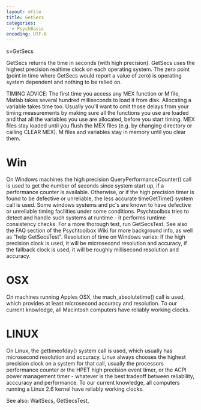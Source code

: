 ```yaml
---
layout: mfile
title: GetSecs
categories:
  - PsychBasic
encoding: UTF-8
---
```


s=GetSecs

GetSecs returns the time in seconds (with high precision). GetSecs uses
the highest precision realtime clock on each operating system. The zero
point (point in time where GetSecs would report a value of zero) is
operating system dependent and nothing to be relied on.


TIMING ADVICE: The first time you access any MEX function or M file,
Matlab takes several hundred milliseconds to load it from disk.
Allocating a variable takes time too. Usually you'll want to omit
those delays from your timing measurements by making sure all the
functions you use are loaded and that all the variables you use are
allocated, before you start timing. MEX files stay loaded until you
flush the MEX files (e.g. by changing directory or calling CLEAR
MEX). M files and variables stay in memory until you clear them.

# Win 

On Windows machines the high precision QueryPerformanceCounter() call
is used to get the number of seconds since system start up, if a
performance counter is available. Otherwise, or if the high precision timer
is found to be defective or unreliable, the less accurate timeGetTime()
system call is used. Some windows systems and pc's are known to have
defective or unreliable timing facilities under some conditions.
Psychtoolbox tries to detect and handle such systems at runtime - it
performs runtime consistency checks. For a more thorough test, run
GetSecsTest. See also the FAQ section of the Psychtoolbox Wiki for more
background info, as well as "help GetSecsTest". Resolution of time on
Windows varies: If the high precision clock is used, it will be
microsecond resolution and accuracy, if the fallback clock is used, it
will be roughly millisecond resolution and accuracy.

# OSX 

On machines running Apples OSX, the mach\_absolutetime() call is used,
which provides at least microsecond accuracy and resolution. To our
current knowledge, all Macintosh computers have reliably working clocks.

# LINUX 

On Linux, the gettimeofday() system call is used, which usually has
microsecond resolution and accuracy. Linux always chooses the highest
precision clock on a system for that call, usually the processors
performance counter or the HPET high precision event timer, or the ACPI
power management timer - whatever is the best tradeoff between
reliability, acccuracy and performance. To our current knowledge, all
computers running a Linux 2.6 kernel have reliably working clocks.


See also: WaitSecs, GetSecsTest,